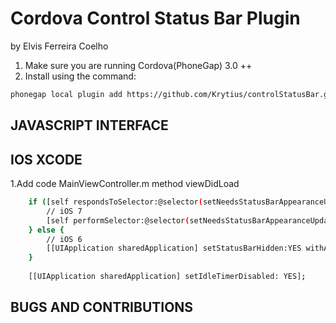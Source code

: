 # Cordova Control Status Bar Plugin #
by Elvis Ferreira Coelho

1. Make sure you are running Cordova(PhoneGap) 3.0 ++
2. Install using the command:

```bash
phonegap local plugin add https://github.com/Krytius/controlStatusBar.git
```

## JAVASCRIPT INTERFACE ##

## IOS XCODE ##

1.Add code MainViewController.m method viewDidLoad

```bash
	if ([self respondsToSelector:@selector(setNeedsStatusBarAppearanceUpdate)]) {
        // iOS 7
        [self performSelector:@selector(setNeedsStatusBarAppearanceUpdate)];
    } else {
        // iOS 6
        [[UIApplication sharedApplication] setStatusBarHidden:YES withAnimation:UIStatusBarAnimationFade];
    }
    
    [[UIApplication sharedApplication] setIdleTimerDisabled: YES];
```


## BUGS AND CONTRIBUTIONS ##

